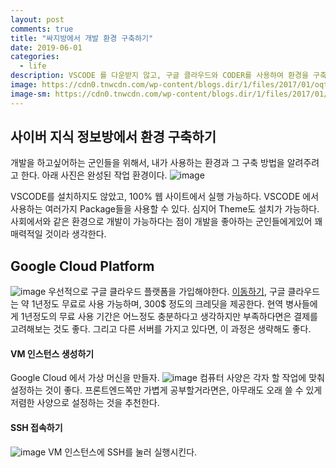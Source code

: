 ```yaml
---
layout: post
comments: true
title: "싸지방에서 개발 환경 구축하기"
date: 2019-06-01
categories:
  - life
description: VSCODE 를 다운받지 않고, 구글 클라우드와 CODER를 사용하여 환경을 구축하는 방법.
image: https://cdn0.tnwcdn.com/wp-content/blogs.dir/1/files/2017/01/oqtafyt5ktw-ilya-pavlov-796x532.jpg
image-sm: https://cdn0.tnwcdn.com/wp-content/blogs.dir/1/files/2017/01/oqtafyt5ktw-ilya-pavlov-796x532.jpg
---
```

## 사이버 지식 정보방에서 환경 구축하기
개발을 하고싶어하는 군인들을 위해서, 내가 사용하는 환경과 그 구축 방법을 알려주려고 한다. 아래 사진은 완성된 작업 환경이다.
![image](https://user-images.githubusercontent.com/39974109/59957305-e904ea80-94d1-11e9-8346-8f331920f6a2.png)

VSCODE를 설치하지도 않았고, 100% 웹 사이트에서 실행 가능하다. VSCODE 에서 사용하는 여러가지 Package들을 사용할 수 있다. 심지어 Theme도 설치가 가능하다. 사회에서와 같은 환경으로 개발이 가능하다는 점이 개발을 좋아하는 군인들에게있어 꽤 매력적일 것이라 생각한다. 

## Google Cloud Platform
![image](https://user-images.githubusercontent.com/39974109/59957364-9841c180-94d2-11e9-9d27-79eecd5dacf7.png)
우선적으로 구글 클라우드 플랫폼을 가입해야한다. [이동하기](https://console.cloud.google.com/), 구글 클라우드는 약 1년정도 무료로 사용 가능하며, 300$ 정도의 크레딧을 제공한다. 현역 병사들에게 1년정도의 무료 사용 기간은 어느정도 충분하다고 생각하지만 부족하다면은 결제를 고려해보는 것도 좋다. 그리고 다른 서버를 가지고 있다면, 이 과정은 생략해도 좋다.
#### VM 인스턴스 생성하기
Google Cloud 에서 가상 머신을 만들자.
![image](https://user-images.githubusercontent.com/39974109/59957777-cde8a980-94d6-11e9-9133-3d29d6970bb4.png)
컴퓨터 사양은 각자 할 작업에 맞춰 설정하는 것이 좋다. 프론트엔드쪽만 가볍게 공부할거라면은, 아무래도 오래 쓸 수 있게 저렴한 사양으로 설정하는 것을 추천한다.

#### SSH 접속하기
![image](https://user-images.githubusercontent.com/39974109/59957795-27e96f00-94d7-11e9-9da0-7d39dbf47e3e.png)
VM 인스턴스에 SSH를 눌러 실행시킨다.